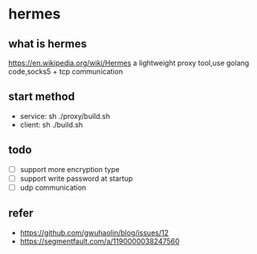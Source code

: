 # hermes

## what is hermes

https://en.wikipedia.org/wiki/Hermes
a lightweight proxy tool,use golang code,socks5 + tcp communication

## start method
- service: sh ./proxy/build.sh
- client: sh ./build.sh

## todo
- [ ] support more encryption type
- [ ] support write password at startup
- [ ] udp communication

## refer
- https://github.com/gwuhaolin/blog/issues/12
- https://segmentfault.com/a/1190000038247560
